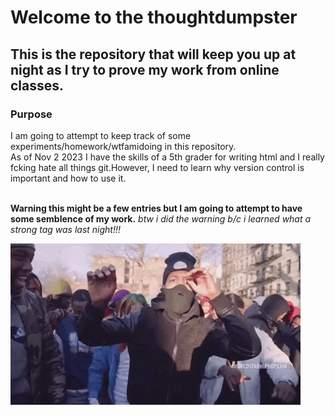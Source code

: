 <h1> Welcome to the thoughtdumpster</h1>

<h2> This is the repository that will keep you up at night as I try to  prove my work from online classes.</h2>

<h3>Purpose</h3>
<p>
I am going to attempt to keep track of some experiments/homework/wtfamidoing in this repository.<br>
As of Nov 2 2023 I have the skills of a 5th grader for writing html and I really fcking hate all things git.However, I need to learn why version control is important and how to use it.</p>
<br>
  <strong>Warning this might be a few entries but I am going to attempt to have some semblence of my work.</strong>
<em>btw i did the warning b/c i learned what a strong tag was last night!!!</em>


![sup_world_star](https://github.com/thecatfix/gifs/blob/main/worldstar.gif)
